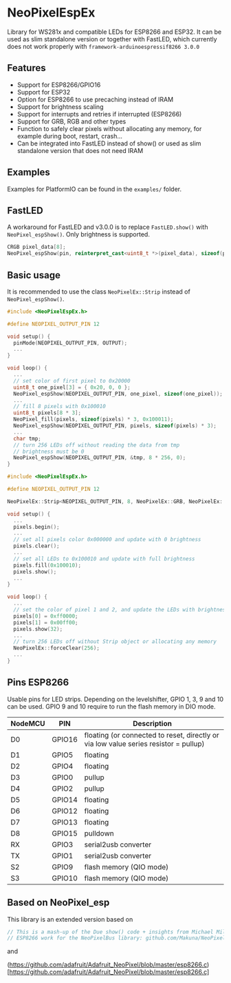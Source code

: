 # NeoPixelEspEx

Library for WS281x and compatible LEDs for ESP8266 and ESP32. It can be used as slim standalone version or together with FastLED, which currently does not work properly with `framework-arduinoespressif8266 3.0.0`

## Features

- Support for ESP8266/GPIO16
- Support for ESP32
- Option for ESP8266 to use precaching instead of IRAM
- Support for brightness scaling
- Support for interrupts and retries if interrupted (ESP8266)
- Support for GRB, RGB and other types
- Function to safely clear pixels without allocating any memory, for example during boot, restart, crash...
- Can be integrated into FastLED instead of show() or used as slim standalone version that does not need IRAM

## Examples

Examples for PlatformIO can be found in the `examples/` folder.

## FastLED

A workaround for FastLED and v3.0.0 is to replace `FastLED.show()` with `NeoPixel_espShow()`. Only brightness is supported.

```c++
CRGB pixel_data[8];
NeoPixel_espShow(pin, reinterpret_cast<uint8_t *>(pixel_data), sizeof(pixel_data) * sizeof(*pixel_data), FastLED.getBrightness());
```

## Basic usage

It is recommended to use the class `NeoPixelEx::Strip` instead of `NeoPixel_espShow()`.

```c++
#include <NeoPixelEspEx.h>

#define NEOPIXEL_OUTPUT_PIN 12

void setup() {
  pinMode(NEOPIXEL_OUTPUT_PIN, OUTPUT);
  ...
}

void loop() {
  ...
  // set color of first pixel to 0x20000
  uint8_t one_pixel[3] = { 0x20, 0, 0 };
  NeoPixel_espShow(NEOPIXEL_OUTPUT_PIN, one_pixel, sizeof(one_pixel));
  ...
  // fill 8 pixels with 0x100010
  uint8_t pixels[8 * 3];
  NeoPixel_fill(pixels, sizeof(pixels) * 3, 0x100011);
  NeoPixel_espShow(NEOPIXEL_OUTPUT_PIN, pixels, sizeof(pixels) * 3);
  ...
  char tmp;
  // turn 256 LEDs off without reading the data from tmp
  // brightness must be 0
  NeoPixel_espShow(NEOPIXEL_OUTPUT_PIN, &tmp, 8 * 256, 0);
}

```

```c++
#include <NeoPixelEspEx.h>

#define NEOPIXEL_OUTPUT_PIN 12

NeoPixelEx::Strip<NEOPIXEL_OUTPUT_PIN, 8, NeoPixelEx::GRB, NeoPixelEx::TimingsWS2812> pixels;

void setup() {
  ...
  pixels.begin();
  ...
  // set all pixels color 0x000000 and update with 0 brightness
  pixels.clear();
  ...
  // set all LEDs to 0x100010 and update with full brightness
  pixels.fill(0x100010);
  pixels.show();
  ...
}

void loop() {
  ...
  // set the color of pixel 1 and 2, and update the LEDs with brightness level 32
  pixels[0] = 0xff0000;
  pixels[1] = 0x00ff00;
  pixels.show(32);
  ...
  // turn 256 LEDs off without Strip object or allocating any memory
  NeoPixelEx::forceClear(256);
  ...
}


```

## Pins ESP8266

Usable pins for LED strips. Depending on the levelshifter, GPIO 1, 3, 9 and 10 can be used. GPIO 9 and 10 require to run the flash memory in DIO mode.

  NodeMCU | PIN | Description |
|---|---|---|
| D0 | GPIO16 | floating (or connected to reset, directly or via low value series resistor = pullup) |
| D1 | GPIO5 | floating
| D2 | GPIO4 | floating
| D3 | GPIO0 | pullup
| D4 | GPIO2 | pullup
| D5 | GPIO14 | floating
| D6 | GPIO12 | floating
| D7 | GPIO13 | floating
| D8 | GPIO15 | pulldown
| RX | GPIO3 | serial2usb converter
| TX | GPIO1 | serial2usb converter
| S2 | GPIO9 | flash memory (QIO mode)
| S3 | GPIO10 | flash memory (QIO mode)

## Based on NeoPixel_esp

This library is an extended version based on

```c++
// This is a mash-up of the Due show() code + insights from Michael Miller's
// ESP8266 work for the NeoPixelBus library: github.com/Makuna/NeoPixelBus
```

and

(https://github.com/adafruit/Adafruit_NeoPixel/blob/master/esp8266.c)[https://github.com/adafruit/Adafruit_NeoPixel/blob/master/esp8266.c]

